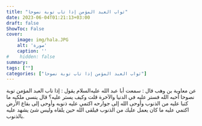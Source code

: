 ```yaml
---
title: "ثواب العبد المؤمن إذا تاب توبة نصوحا"
date: 2023-06-04T01:21:13+03:00
draft: false
ShowToc: False
cover:
    image: img/hala.JPG
    alt: 'صورة'
    caption: ''
#    hidden: false
summary: 
tags: [""]
categories: ["ثواب العبد المؤمن إذا تاب توبة نصوحا"]
---
```

عن معاوية بن وهب قال : سمعت أبا عبد الله عليه‌السلام يقول : إذا
تاب العبد المؤمن توبة نصوحا أحبه الله فستر عليه في الدنيا والآخرة
قلت وكيف يستر عليه؟ قال ينسى ملكيه ما كتبا عليه من الذنوب وأوحى
الله إلى جوارحه اكتمي عليه ذنوبه وأوحى إلى بقاع الأرض اكتمي عليه
ما كان يعمل عليك من الذنوب فيلقى الله حين يلقاه وليس شئ يشهد
عليه بالذنوب.

